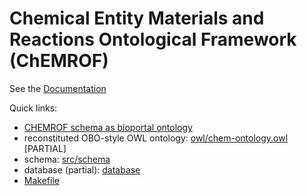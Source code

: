 # Chemical Entity Materials and Reactions Ontological Framework (ChEMROF)

See the [Documentation](https://chemkg.github.io/chemrof/home)

Quick links:

 * [CHEMROF schema as bioportal ontology](https://bioportal.bioontology.org/ontologies/CHEMROF?p=classes)
 * reconstituted OBO-style OWL ontology: [owl/chem-ontology.owl](owl/chem-ontology.owl) [PARTIAL]
 * schema: [src/schema](src/schema)
 * database (partial): [database](database)
 * [Makefile](Makefile)
